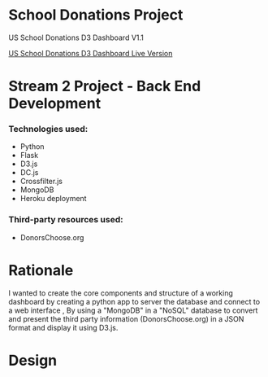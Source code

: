 # School Donations Project

US School Donations D3 Dashboard V1.1

[US School Donations D3 Dashboard Live Version](https://donations-project-app.herokuapp.com/)

# Stream 2 Project - Back End Development

### Technologies used:

+ Python
+ Flask
+ D3.js 
+ DC.js
+ Crossfilter.js
+ MongoDB
+ Heroku deployment

### Third-party resources used:

+ DonorsChoose.org 

# Rationale

I wanted to create the core components and structure of a working dashboard by creating a python app to server the database and connect to a web interface , By using a "MongoDB" in a "NoSQL" database to convert and present the third party information (DonorsChoose.org) in a JSON format and display it using D3.js.

# Design



